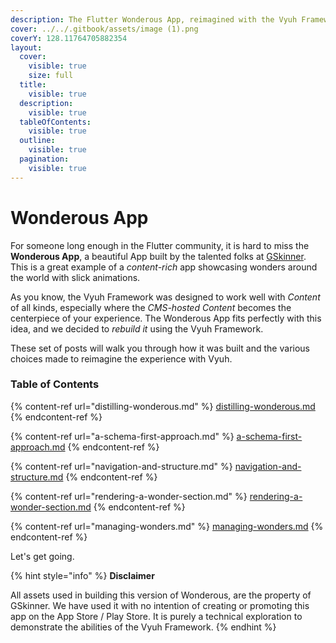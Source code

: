```yaml
---
description: The Flutter Wonderous App, reimagined with the Vyuh Framework
cover: ../../.gitbook/assets/image (1).png
coverY: 128.11764705882354
layout:
  cover:
    visible: true
    size: full
  title:
    visible: true
  description:
    visible: true
  tableOfContents:
    visible: true
  outline:
    visible: true
  pagination:
    visible: true
---
```


# Wonderous App

For someone long enough in the Flutter community, it is hard to miss the **Wonderous App**, a beautiful App built by the talented folks at [GSkinner](https://flutter.gskinner.com/wonderous/). This is a great example of a _content-rich_ app showcasing wonders around the world with slick animations.

As you know, the Vyuh Framework was designed to work well with _Content_ of all kinds, especially where the _CMS-hosted Content_ becomes the centerpiece of your experience. The Wonderous App fits perfectly with this idea, and we decided to _rebuild it_ using the Vyuh Framework.

These set of posts will walk you through how it was built and the various choices made to reimagine the experience with Vyuh.

### Table of Contents

{% content-ref url="distilling-wonderous.md" %}
[distilling-wonderous.md](distilling-wonderous.md)
{% endcontent-ref %}

{% content-ref url="a-schema-first-approach.md" %}
[a-schema-first-approach.md](a-schema-first-approach.md)
{% endcontent-ref %}

{% content-ref url="navigation-and-structure.md" %}
[navigation-and-structure.md](navigation-and-structure.md)
{% endcontent-ref %}

{% content-ref url="rendering-a-wonder-section.md" %}
[rendering-a-wonder-section.md](rendering-a-wonder-section.md)
{% endcontent-ref %}

{% content-ref url="managing-wonders.md" %}
[managing-wonders.md](managing-wonders.md)
{% endcontent-ref %}

Let's get going.

{% hint style="info" %}
**Disclaimer**

All assets used in building this version of Wonderous, are the property of GSkinner. We have used it with no intention of creating or promoting this app on the App Store / Play Store. It is purely a technical exploration to demonstrate the abilities of the Vyuh Framework.
{% endhint %}
